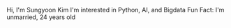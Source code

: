 Hi, I'm Sungyoon Kim
I'm interested in Python, AI, and Bigdata
Fun Fact: I'm unmarried, 24 years old